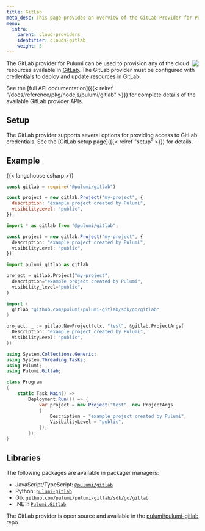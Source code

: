 ```yaml
---
title: GitLab
meta_desc: This page provides an overview of the GitLab Provider for Pulumi.
menu:
  intro:
    parent: cloud-providers
    identifier: clouds-gitlab
    weight: 5
---
```


<img src="/logos/tech/gitlab.svg" align="right" class="h-16 px-8 pb-4">

The GitLab provider for Pulumi can be used to provision any of the cloud resources available in [GitLab](https://about.gitlab.com/).
The GitLab provider must be configured with credentials to deploy and update resources in GitLab.

See the [full API documentation]({{< relref "/docs/reference/pkg/nodejs/pulumi/gitlab" >}}) for complete details of the available GitLab provider APIs.

## Setup

The GitLab provider supports several options for providing access to GitLab credentials.  See the [GitLab setup page]({{< relref "setup" >}}) for details.

## Example

{{< langchoose csharp >}}

```javascript
const gitlab = require("@pulumi/gitlab")

const project = new gitlab.Project("my-project", {
  description: "example project created by Pulumi",
  visibilityLevel: "public",
});
```

```typescript
import * as gitlab from "@pulumi/gitlab";

const project = new gitlab.Project("my-project", {
  description: "example project created by Pulumi",
  visibilityLevel: "public",
});
```

```python
import pulumi_gitlab as gitlab

project = gitlab.Project("my-project",
  description="example project created by Pulumi",
  visibility_level="public",
)
```

```go
import (
  gitlab "github.com/pulumi/pulumi-gitlab/sdk/go/gitlab"
)

project, _ := gitlab.NewProject(ctx, "test", &gitlab.ProjectArgs{
  Description: "example project created by Pulumi",
  VisibilityLevel: "public",
})
```

```csharp
using System.Collections.Generic;
using System.Threading.Tasks;
using Pulumi;
using Pulumi.Gitlab;

class Program
{
    static Task Main() =>
        Deployment.Run(() => {
            var project = new Project("test", new ProjectArgs
            {
                Description = "example project created by Pulumi",
                VisibilityLevel = "public",
            });
        });
}
```

## Libraries

The following packages are available in packager managers:

* JavaScript/TypeScript: [`@pulumi/gitlab`](https://www.npmjs.com/package/@pulumi/gitlab)
* Python: [`pulumi-gitlab`](https://pypi.org/project/pulumi-gitlab/)
* Go: [`github.com/pulumi/pulumi-gitlab/sdk/go/gitlab`](https://github.com/pulumi/pulumi-gitlab)
* .NET: [`Pulumi.Gitlab`](https://www.nuget.org/packages/Pulumi.Gitlab)

The GitLab provider is open source and available in the [pulumi/pulumi-gitlab](https://github.com/pulumi/pulumi-gitlab) repo.
